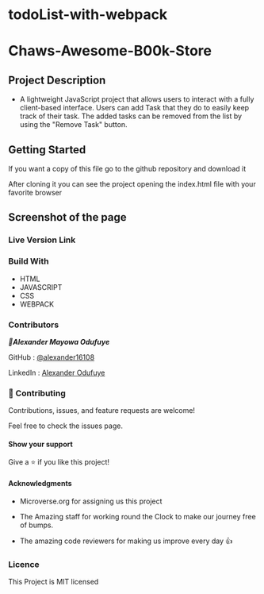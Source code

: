 # todoList-with-webpack
# Chaws-Awesome-B00k-Store

## Project Description
- A lightweight JavaScript project that allows users to interact with a fully client-based interface. Users can add Task that they do to easily keep track of their task. The added tasks can be removed from the list by using the "Remove Task" button.


## Getting Started
If you want a copy of this file go to the github repository and download it

<!-- - [`git clone https://github.com/alexander16108/Chaws-Awesome-B00k-Store/`](https://github.com/alexander16108/Chaws-Awesome-B00k-Store.git) -->

After cloning it you can see the project opening the index.html file with your favorite browser 


## Screenshot of the page

### Live Version Link

 <!-- [Live Version](https://alexander16108.github.io/Chaws-Awesome-B00k-Store/) -->


### Build With
 - HTML
 - JAVASCRIPT
 - CSS
 - WEBPACK



### Contributors

***👤Alexander Mayowa Odufuye***

 GitHub : [@alexander16108](https://github.com/alexander16108)
 
 LinkedIn : [Alexander Odufuye]()

### 🤝 Contributing
Contributions, issues, and feature requests are welcome!

Feel free to check the issues page.

#### Show your support
Give a ⭐️ if you like this project!

#### Acknowledgments
- Microverse.org for assigning us this project

- The Amazing staff for working round the Clock to make our journey free of bumps.

- The amazing code reviewers for making us improve every day :thumbsup:

### Licence 

This Project is MIT licensed
